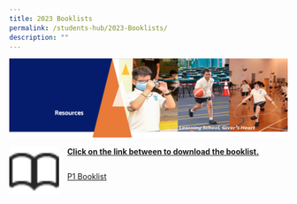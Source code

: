 ```yaml
---
title: 2023 Booklists
permalink: /students-hub/2023-Booklists/
description: ""
---
```



![](/images/Resourcesheader2.png)


<img src="/images/Bookicon.png" style="width:90px;height:90px;margin-right:15px;" align = "left"> <u><b>Click on the link between to download the booklist.</b></u>

```

```

[P1 Booklist](/files/P1%20BOOKLIST.pdf)